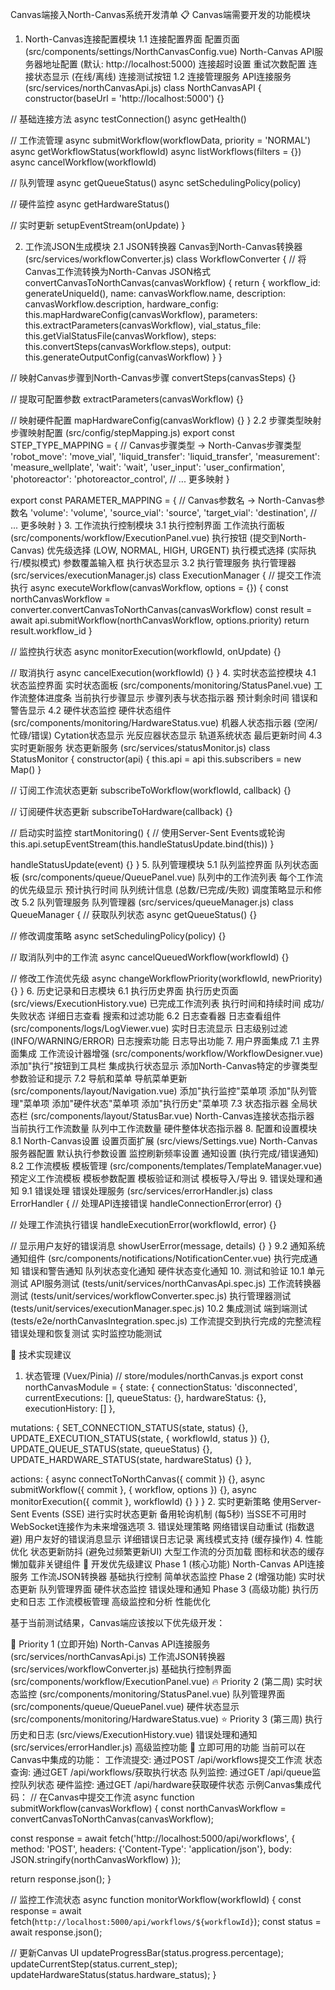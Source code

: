 Canvas端接入North-Canvas系统开发清单
📋 Canvas端需要开发的功能模块
1. North-Canvas连接配置模块
1.1 连接配置界面
配置页面 (src/components/settings/NorthCanvasConfig.vue)
North-Canvas API服务器地址配置 (默认: http://localhost:5000)
连接超时设置
重试次数配置
连接状态显示 (在线/离线)
连接测试按钮
1.2 连接管理服务
API连接服务 (src/services/northCanvasApi.js)
class NorthCanvasAPI {
  constructor(baseUrl = 'http://localhost:5000') {}
  
  // 基础连接方法
  async testConnection()
  async getHealth()
  
  // 工作流管理
  async submitWorkflow(workflowData, priority = 'NORMAL')
  async getWorkflowStatus(workflowId)
  async listWorkflows(filters = {})
  async cancelWorkflow(workflowId)
  
  // 队列管理
  async getQueueStatus()
  async setSchedulingPolicy(policy)
  
  // 硬件监控
  async getHardwareStatus()
  
  // 实时更新
  setupEventStream(onUpdate)
}


2. 工作流JSON生成模块
2.1 JSON转换器
Canvas到North-Canvas转换器 (src/services/workflowConverter.js)
class WorkflowConverter {
  // 将Canvas工作流转换为North-Canvas JSON格式
  convertCanvasToNorthCanvas(canvasWorkflow) {
    return {
      workflow_id: generateUniqueId(),
      name: canvasWorkflow.name,
      description: canvasWorkflow.description,
      hardware_config: this.mapHardwareConfig(canvasWorkflow),
      parameters: this.extractParameters(canvasWorkflow),
      vial_status_file: this.getVialStatusFile(canvasWorkflow),
      steps: this.convertSteps(canvasWorkflow.steps),
      output: this.generateOutputConfig(canvasWorkflow)
    }
  }
  
  // 映射Canvas步骤到North-Canvas步骤
  convertSteps(canvasSteps) {}
  
  // 提取可配置参数
  extractParameters(canvasWorkflow) {}
  
  // 映射硬件配置
  mapHardwareConfig(canvasWorkflow) {}
}
2.2 步骤类型映射
步骤映射配置 (src/config/stepMapping.js)
export const STEP_TYPE_MAPPING = {
  // Canvas步骤类型 -> North-Canvas步骤类型
  'robot_move': 'move_vial',
  'liquid_transfer': 'liquid_transfer',
  'measurement': 'measure_wellplate',
  'wait': 'wait',
  'user_input': 'user_confirmation',
  'photoreactor': 'photoreactor_control',
  // ... 更多映射
}

export const PARAMETER_MAPPING = {
  // Canvas参数名 -> North-Canvas参数名
  'volume': 'volume',
  'source_vial': 'source',
  'target_vial': 'destination',
  // ... 更多映射
}
3. 工作流执行控制模块
3.1 执行控制界面
工作流执行面板 (src/components/workflow/ExecutionPanel.vue)
执行按钮 (提交到North-Canvas)
优先级选择 (LOW, NORMAL, HIGH, URGENT)
执行模式选择 (实际执行/模拟模式)
参数覆盖输入框
执行状态显示
3.2 执行管理服务
执行管理器 (src/services/executionManager.js)
class ExecutionManager {
  // 提交工作流执行
  async executeWorkflow(canvasWorkflow, options = {}) {
    const northCanvasWorkflow = converter.convertCanvasToNorthCanvas(canvasWorkflow)
    const result = await api.submitWorkflow(northCanvasWorkflow, options.priority)
    return result.workflow_id
  }
  
  // 监控执行状态
  async monitorExecution(workflowId, onUpdate) {}
  
  // 取消执行
  async cancelExecution(workflowId) {}
}
4. 实时状态监控模块
4.1 状态监控界面
实时状态面板 (src/components/monitoring/StatusPanel.vue)
工作流整体进度条
当前执行步骤显示
步骤列表与状态指示器
预计剩余时间
错误和警告显示
4.2 硬件状态监控
硬件状态组件 (src/components/monitoring/HardwareStatus.vue)
机器人状态指示器 (空闲/忙碌/错误)
Cytation状态显示
光反应器状态显示
轨道系统状态
最后更新时间
4.3 实时更新服务
状态更新服务 (src/services/statusMonitor.js)
class StatusMonitor {
  constructor(api) {
    this.api = api
    this.subscribers = new Map()
  }
  
  // 订阅工作流状态更新
  subscribeToWorkflow(workflowId, callback) {}
  
  // 订阅硬件状态更新
  subscribeToHardware(callback) {}
  
  // 启动实时监控
  startMonitoring() {
    // 使用Server-Sent Events或轮询
    this.api.setupEventStream(this.handleStatusUpdate.bind(this))
  }
  
  handleStatusUpdate(event) {}
}
5. 队列管理模块
5.1 队列监控界面
队列状态面板 (src/components/queue/QueuePanel.vue)
队列中的工作流列表
每个工作流的优先级显示
预计执行时间
队列统计信息 (总数/已完成/失败)
调度策略显示和修改
5.2 队列管理服务
队列管理器 (src/services/queueManager.js)
class QueueManager {
  // 获取队列状态
  async getQueueStatus() {}
  
  // 修改调度策略
  async setSchedulingPolicy(policy) {}
  
  // 取消队列中的工作流
  async cancelQueuedWorkflow(workflowId) {}
  
  // 修改工作流优先级
  async changeWorkflowPriority(workflowId, newPriority) {}
}
6. 历史记录和日志模块
6.1 执行历史界面
执行历史页面 (src/views/ExecutionHistory.vue)
已完成工作流列表
执行时间和持续时间
成功/失败状态
详细日志查看
搜索和过滤功能
6.2 日志查看器
日志查看组件 (src/components/logs/LogViewer.vue)
实时日志流显示
日志级别过滤 (INFO/WARNING/ERROR)
日志搜索功能
日志导出功能
7. 用户界面集成
7.1 主界面集成
工作流设计器增强 (src/components/workflow/WorkflowDesigner.vue)
添加"执行"按钮到工具栏
集成执行状态显示
添加North-Canvas特定的步骤类型
参数验证和提示
7.2 导航和菜单
导航菜单更新 (src/components/layout/Navigation.vue)
添加"执行监控"菜单项
添加"队列管理"菜单项
添加"硬件状态"菜单项
添加"执行历史"菜单项
7.3 状态指示器
全局状态栏 (src/components/layout/StatusBar.vue)
North-Canvas连接状态指示器
当前执行工作流数量
队列中工作流数量
硬件整体状态指示器
8. 配置和设置模块
8.1 North-Canvas设置
设置页面扩展 (src/views/Settings.vue)
North-Canvas服务器配置
默认执行参数设置
监控刷新频率设置
通知设置 (执行完成/错误通知)
8.2 工作流模板
模板管理 (src/components/templates/TemplateManager.vue)
预定义工作流模板
模板参数配置
模板验证和测试
模板导入/导出
9. 错误处理和通知
9.1 错误处理
错误处理服务 (src/services/errorHandler.js)
class ErrorHandler {
  // 处理API连接错误
  handleConnectionError(error) {}
  
  // 处理工作流执行错误
  handleExecutionError(workflowId, error) {}
  
  // 显示用户友好的错误消息
  showUserError(message, details) {}
}
9.2 通知系统
通知组件 (src/components/notifications/NotificationCenter.vue)
执行完成通知
错误和警告通知
队列状态变化通知
硬件状态变化通知
10. 测试和验证
10.1 单元测试
API服务测试 (tests/unit/services/northCanvasApi.spec.js)
工作流转换器测试 (tests/unit/services/workflowConverter.spec.js)
执行管理器测试 (tests/unit/services/executionManager.spec.js)
10.2 集成测试
端到端测试 (tests/e2e/northCanvasIntegration.spec.js)
工作流提交到执行完成的完整流程
错误处理和恢复测试
实时监控功能测试


🔧 技术实现建议
1. 状态管理 (Vuex/Pinia)
// store/modules/northCanvas.js
export const northCanvasModule = {
  state: {
    connectionStatus: 'disconnected',
    currentExecutions: [],
    queueStatus: {},
    hardwareStatus: {},
    executionHistory: []
  },
  
  mutations: {
    SET_CONNECTION_STATUS(state, status) {},
    UPDATE_EXECUTION_STATUS(state, { workflowId, status }) {},
    UPDATE_QUEUE_STATUS(state, queueStatus) {},
    UPDATE_HARDWARE_STATUS(state, hardwareStatus) {}
  },
  
  actions: {
    async connectToNorthCanvas({ commit }) {},
    async submitWorkflow({ commit }, { workflow, options }) {},
    async monitorExecution({ commit }, workflowId) {}
  }
}
2. 实时更新策略
使用Server-Sent Events (SSE) 进行实时状态更新
备用轮询机制 (每5秒) 当SSE不可用时
WebSocket连接作为未来增强选项
3. 错误处理策略
网络错误自动重试 (指数退避)
用户友好的错误消息显示
详细错误日志记录
离线模式支持 (缓存操作)
4. 性能优化
状态更新防抖 (避免过频繁更新UI)
大型工作流的分页加载
图标和状态的缓存
懒加载非关键组件
📅 开发优先级建议
Phase 1 (核心功能)
North-Canvas API连接服务
工作流JSON转换器
基础执行控制
简单状态监控
Phase 2 (增强功能)
实时状态更新
队列管理界面
硬件状态监控
错误处理和通知
Phase 3 (高级功能)
执行历史和日志
工作流模板管理
高级监控和分析
性能优化

基于当前测试结果，Canvas端应该按以下优先级开发：

🚀 Priority 1 (立即开始)
North-Canvas API连接服务 (src/services/northCanvasApi.js)
工作流JSON转换器 (src/services/workflowConverter.js)
基础执行控制界面 (src/components/workflow/ExecutionPanel.vue)
🔥 Priority 2 (第二周)
实时状态监控 (src/components/monitoring/StatusPanel.vue)
队列管理界面 (src/components/queue/QueuePanel.vue)
硬件状态显示 (src/components/monitoring/HardwareStatus.vue)
⭐ Priority 3 (第三周)
执行历史和日志 (src/views/ExecutionHistory.vue)
错误处理和通知 (src/services/errorHandler.js)
高级监控功能
🔧 立即可用的功能
当前可以在Canvas中集成的功能：
工作流提交: 通过POST /api/workflows提交工作流
状态查询: 通过GET /api/workflows/<id>获取执行状态
队列监控: 通过GET /api/queue监控队列状态
硬件监控: 通过GET /api/hardware获取硬件状态
示例Canvas集成代码：
// 在Canvas中提交工作流
async function submitWorkflow(canvasWorkflow) {
  const northCanvasWorkflow = convertCanvasToNorthCanvas(canvasWorkflow);
  
  const response = await fetch('http://localhost:5000/api/workflows', {
    method: 'POST',
    headers: {'Content-Type': 'application/json'},
    body: JSON.stringify(northCanvasWorkflow)
  });
  
  return response.json();
}

// 监控工作流状态
async function monitorWorkflow(workflowId) {
  const response = await fetch(`http://localhost:5000/api/workflows/${workflowId}`);
  const status = await response.json();
  
  // 更新Canvas UI
  updateProgressBar(status.progress.percentage);
  updateCurrentStep(status.current_step);
  updateHardwareStatus(status.hardware_status);
}